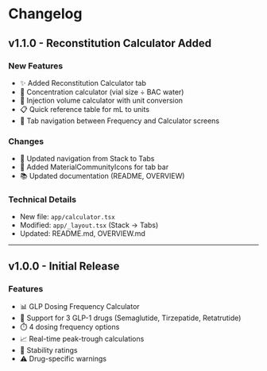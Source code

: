 # Changelog

## v1.1.0 - Reconstitution Calculator Added

### New Features
- ✨ Added Reconstitution Calculator tab
- 🧮 Concentration calculator (vial size ÷ BAC water)
- 💉 Injection volume calculator with unit conversion
- 📋 Quick reference table for mL to units
- 🎨 Tab navigation between Frequency and Calculator screens

### Changes
- 🔄 Updated navigation from Stack to Tabs
- 📱 Added MaterialCommunityIcons for tab bar
- 📚 Updated documentation (README, OVERVIEW)

### Technical Details
- New file: `app/calculator.tsx`
- Modified: `app/_layout.tsx` (Stack → Tabs)
- Updated: README.md, OVERVIEW.md

---

## v1.0.0 - Initial Release

### Features
- 📊 GLP Dosing Frequency Calculator
- 💊 Support for 3 GLP-1 drugs (Semaglutide, Tirzepatide, Retatrutide)
- ⏱️ 4 dosing frequency options
- 📈 Real-time peak-trough calculations
- 🎯 Stability ratings
- ⚠️ Drug-specific warnings
